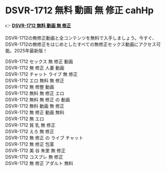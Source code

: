 # DSVR-1712 無料 動画 無 修正 cahHp

👉 [**DSVR-1712 無料 動画 無 修正**](https://javleaks.cc?utm_medium=jp)

DSVR-1712の無修正動画と全コンテンツを無料で入手しましょう。今すぐ、DSVR-1712の無修正をはじめとしたすべての無修正セックス動画にアクセス可能。2025年最新版！

DSVR-1712 セックス 無 修正 動画<br>
DSVR-1712 無 修正 人妻 動画<br>
DSVR-1712 チャット ライブ 無 修正<br>
DSVR-1712 エロ 無料 無 修正<br>
DSVR-1712 無 修整 動画<br>
DSVR-1712 無料 無 修正 エロ<br>
DSVR-1712 無料 無 修正 の 動画<br>
DSVR-1712 無料 動画 無 修正<br>
DSVR-1712 無 修正 動画 無料<br>
DSVR-1712 無 エロ<br>
DSVR-1712 貧 乳 無 修正<br>
DSVR-1712 えろ 無 修正<br>
DSVR-1712 無 修正 の ライブ チャット<br>
DSVR-1712 無 修正 包茎<br>
DSVR-1712 美 谷 朱里 無 修正<br>
DSVR-1712 コスプレ 無 修正<br>
DSVR-1712 無 修正 アダルト 無料<br>
